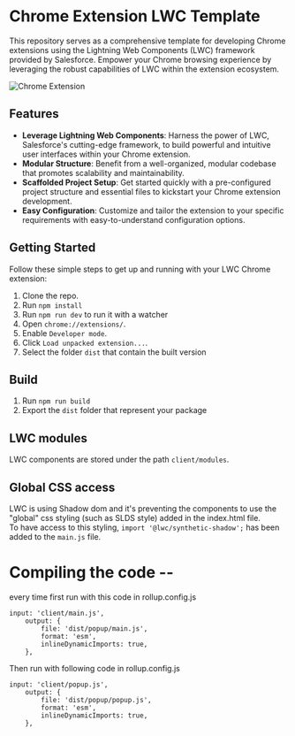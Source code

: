 # Chrome Extension LWC Template

This repository serves as a comprehensive template for developing Chrome extensions using the Lightning Web Components (LWC) framework provided by Salesforce.
Empower your Chrome browsing experience by leveraging the robust capabilities of LWC within the extension ecosystem.

![Chrome Extension](./chrome-extension-lwc-template.png)


## Features
- **Leverage Lightning Web Components**: Harness the power of LWC, Salesforce's cutting-edge framework, to build powerful and intuitive user interfaces within your Chrome extension.
- **Modular Structure**: Benefit from a well-organized, modular codebase that promotes scalability and maintainability.
- **Scaffolded Project Setup**: Get started quickly with a pre-configured project structure and essential files to kickstart your Chrome extension development.
- **Easy Configuration**: Customize and tailor the extension to your specific requirements with easy-to-understand configuration options.

## Getting Started
Follow these simple steps to get up and running with your LWC Chrome extension:

1. Clone the repo.
2. Run `npm install`
3. Run `npm run dev` to run it with a watcher
4. Open `chrome://extensions/`.
5. Enable `Developer mode`.
6. Click `Load unpacked extension...`.
7. Select the folder `dist` that contain the built version

## Build
1. Run `npm run build`
2. Export the `dist` folder that represent your package


## LWC modules
LWC components are stored under the path `client/modules`.

## Global CSS access
LWC is using Shadow dom and it's preventing the components to use the "global" css styling (such as SLDS style) added in the index.html file.\
To have access to this styling, `import '@lwc/synthetic-shadow';` has been added to the `main.js` file.


# Compiling the code -- 

every time first run with this code in rollup.config.js
```
input: 'client/main.js',
    output: {
        file: 'dist/popup/main.js',
        format: 'esm',
        inlineDynamicImports: true,
    },
```

Then run with following code in rollup.config.js

```
input: 'client/popup.js',
    output: {
        file: 'dist/popup/popup.js',
        format: 'esm',
        inlineDynamicImports: true,
    },
```